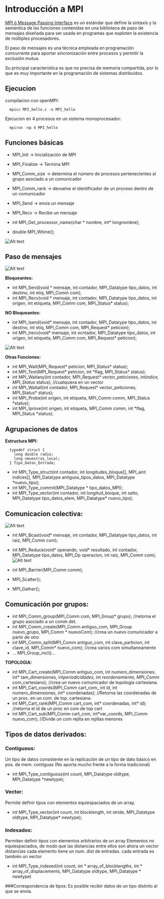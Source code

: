 # Introducción a MPI

[MPI ó Message Passing Interface](https://es.wikipedia.org/wiki/Interfaz_de_Paso_de_Mensajes) es un estándar que define la sintaxis y la semántica de las funciones contenidas en una biblioteca de paso de mensajes diseñada para ser usada en programas que exploten la existencia de múltiples procesadores.

El paso de mensajes es una técnica empleada en programación concurrente para aportar sincronización entre procesos y permitir la exclusión mutua.

Su principal característica es que no precisa de memoria compartida, por lo que es muy importante en la programación de sistemas distribuidos.


## Ejecucion
compilacion con openMPI:

```
  mpicc MPI_hello.c -o MPI_hello
```
Ejecucion en 4 procesos en un sistema monoprocesador:
```
  mpirun -np 4 MPI_hello
```

## Funciones básicas

 - MPI_Init -> Inicialización de MPI
 - MPI_Finalize -> Termina MPI
 - MPI_Comm_size -> determina el número de procesos pertenecientes al grupo asociado a un comunicador
 - MPI_Comm_rank -> devuelve el identificador de un proceso dentro de un comunicador
 - MPI_Send -> envía un mensaje
 - MPI_Recv -> Recibe un mensaje

 - int MPI_Get_processor_name(char * nombre, int* longnombre);
 - double MPI_Wtime();

 ![Alt text](Basics/MPI_Datatype.png?raw=true "MPI_Datatype")


## Paso de mensajes
![Alt text](Basics/SEND.png?raw=true "Mensajeria")

**Bloqueantes:**
 - int MPI_Send(void * mensaje, int contador, MPI_Datatype tipo_datos, int destino, int etiq, MPI_Comm com);
 - int MPI_Recv(void * mensaje, int contador, MPI_Datatype tipo_datos, int origen, int etiqueta, MPI_Comm com, MPI_Status* status);

**NO Bloqueantes:**
 - int MPI_Isend(void* mensaje, int contador, MPI_Datatype tipo_datos, int destino, int etiq, MPI_Comm com, MPI_Request* peticion);
 - int MPI_Irecv(void* mensaje, int ocntador, MPI_Datatype tipo_datos, int origen, int etiqueta, MPI_Comm com, MPI_Request* peticion);

 ![Alt text](Basics/MPI_[B|S|R]SEND.png?raw=true "Otras")

**Otras Funciones:**
 - int MPI_Wait(MPI_Request* peticion, MPI_Status* status);
 - int MPI_Test(MPI_Request* peticion, int \*flag, MPI_Status\* status);
 - int MPI_Waitany(int contador, MPI_Request* vector_peticiones, int*indice, MPI_Status* status); //cualquiera en un vector
 - int MPI_Waitall(int contador, MPI_Request* vector_peticiones, MPI_Status* status);
 - int MPI_Probe(int origen, int etiqueta, MPI_Comm comm, MPI_Status \*status);
 - int MPI_Iprove(int origen, int etiqueta, MPI_Comm comm, int \*flag, MPI_Status \*status);

## Agrupaciones de datos
**Estructura MPI:**
```
  typedef struct {
    long double radio;
    long nmuestras_local;
  } Tipo_Datos_Entrada;
```
 - int MPI_Type_struct(int contador, int longitudes_bloque[], MPI_aint indices[], MPI_Datatype antiguos_tipos_datos, MPI_Datatype \*nuevo_tipo);
 - int MPI_Type_commit(MPI_Datatype \* tipo_datos_MPI);
 - int MPI_Type_vector(int contador, int longitud_bloque, int salto, MPI_Datatype tipo_datos_elem, MPI_Datatype* nuevo_tipo);

## Comunicacion colectiva:
![Alt text](Basics/colectiveCommunication.png?raw=true "Esquema")
 - int MPI_Bcast(void* mensaje, int contador, MPI_Datatype tipo_datos, int raiz, MPI_Comm com);
 - int MPI_Reduce(void* operando, void* resultado, int contador, MPI_Datatype tipo_datos, MPI_Op operacion, int raiz, MPI_Comm com);
 ![Alt text](Basics/MPI_Op.png?raw=true "Operaciones de reduccion")
 - int MPI_Barrier(MPI_Comm comm);

 - MPI_Scatter();
 - MPI_Gather();

## Comunicación por grupos:
 - int MPI_Comm_group(MPI_Comm com, MPI_Group* grupo); //retorna el grupo asociado a un comm det.
 - int MPI_Comm_create(MPI_Comm antiguo_com, MPI_Group nuevo_grupo, MPI_Comm * nuevoCom); //crea un nuevo comunicador a partir de otro
 - int MPI_Comm_split(MPI_Comm antiguo_com, int clave_particion, int clave_id, MPI_Comm* nuevo_com); //crea varios com simultaneamente
 - ... MPI_Group_incl()...

**TOPOLOGIA:**
 - int MPI_Cart_create(MPI_Comm antiguo_com, int numero_dimensiones, int* tam_dimensiones, int*periodicidades, int reordenamiento, MPI_Comm* com_cartesiano); //crea un nuevo comunicador de topología cartesiana.
 - int MPI_Cart_coords(MPI_Comm cart_com_ int id, int numero_dimensiones, int* coordenadas); //Retorna las coordenadas de un proc. en un com. de top. cartesiana.
 - int MPI_Cart_rank(MPI_Comm cart_com, int* coordenadas, int* id); //retorna el id de un proc en com de top cart
 - int MPI_Cart_sub(MPI_Comm cart_com, int*var_coords, MPI_Comm nuevo_com); //Divide un com rejilla en rejillas menores

## Tipos de datos derivados:

### Contiguous:
  Un tipo de datos consistente en la replicación de un tipo de dato básico en pos. de mem. contiguas
  (No aporta mucho frente a la forma tradicional)
   - int MPI_Type_contiguous(int count, MPI_Datatype oldtype, MPI_Datatype \*newtype);

### Vector:
  Permite definir tipos con elementos equiespaciados de un array.
   - int MPI_Type_vector(int count, int blocklength, int stride, MPI_Datatype oldtype, MPI_Datatype* newtype);

### Indexados:
  Permiten definir tipos con elementos arbitrarios de un array
  Elementos no equiespaciados, de modo que las distancias entre ellos son ahora un vector distancias
  cada elemento tiene un num. dist de entradas. cada entrada es también un vector
   - int MPI_Type_indexed(int count, int * array_of_blocklengths, int * array_of_displacements, MPI_Datatype oldtype, MPI_Datatype * newtype)

###Correspondencia de tipos:
  Es posible recibir datos de un tipo distinto al que se envía.
